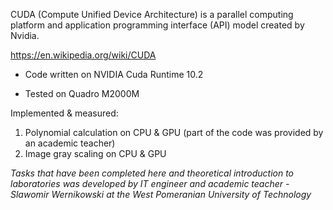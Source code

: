 CUDA (Compute Unified Device Architecture) is a parallel computing platform and application programming interface (API) model created by Nvidia.

https://en.wikipedia.org/wiki/CUDA

* Code written on NVIDIA Cuda Runtime 10.2

* Tested on Quadro M2000M

Implemented & measured:

1. Polynomial calculation on CPU & GPU (part of the code was provided by an academic teacher)
2. Image gray scaling on CPU & GPU


_Tasks that have been completed here and theoretical introduction to laboratories was developed by IT engineer and academic teacher - Slawomir Wernikowski at the West Pomeranian University of Technology_
